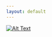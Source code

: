 ```yaml
---
layout: default
---
```



[![Alt Text](https://farm8.staticflickr.com/7464/16309920276_47a6c4ef09_b.jpg)](http://jhermida.github.io/project5)


